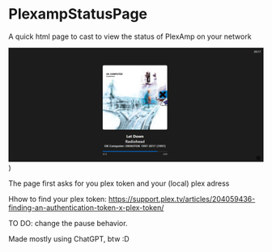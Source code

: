 # PlexampStatusPage
A quick html page to cast to view the status of PlexAmp on your network

![Alt text](Screenshot%202024-09-29%20201734.png))


The page first asks for you plex token and your (local) plex adress

Hhow to find your plex token: https://support.plex.tv/articles/204059436-finding-an-authentication-token-x-plex-token/



  TO DO: 
  change the pause behavior. 

  Made mostly using ChatGPT, btw :D
